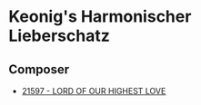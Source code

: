 # Keonig's Harmonischer Lieberschatz

## Composer

- [21597 - LORD OF OUR HIGHEST LOVE](/hymns/21597.md)

